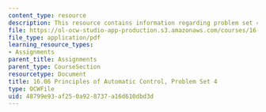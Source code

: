 ```yaml
---
content_type: resource
description: This resource contains information regarding problem set 4.
file: https://ol-ocw-studio-app-production.s3.amazonaws.com/courses/16-06-principles-of-automatic-control-fall-2012/48799e93af250a928737a16d610dbd3d_MIT16_06F12_ProblemsSet_4.pdf
file_type: application/pdf
learning_resource_types:
- Assignments
parent_title: Assignments
parent_type: CourseSection
resourcetype: Document
title: 16.06 Principles of Automatic Control, Problem Set 4
type: OCWFile
uid: 48799e93-af25-0a92-8737-a16d610dbd3d
---
```

